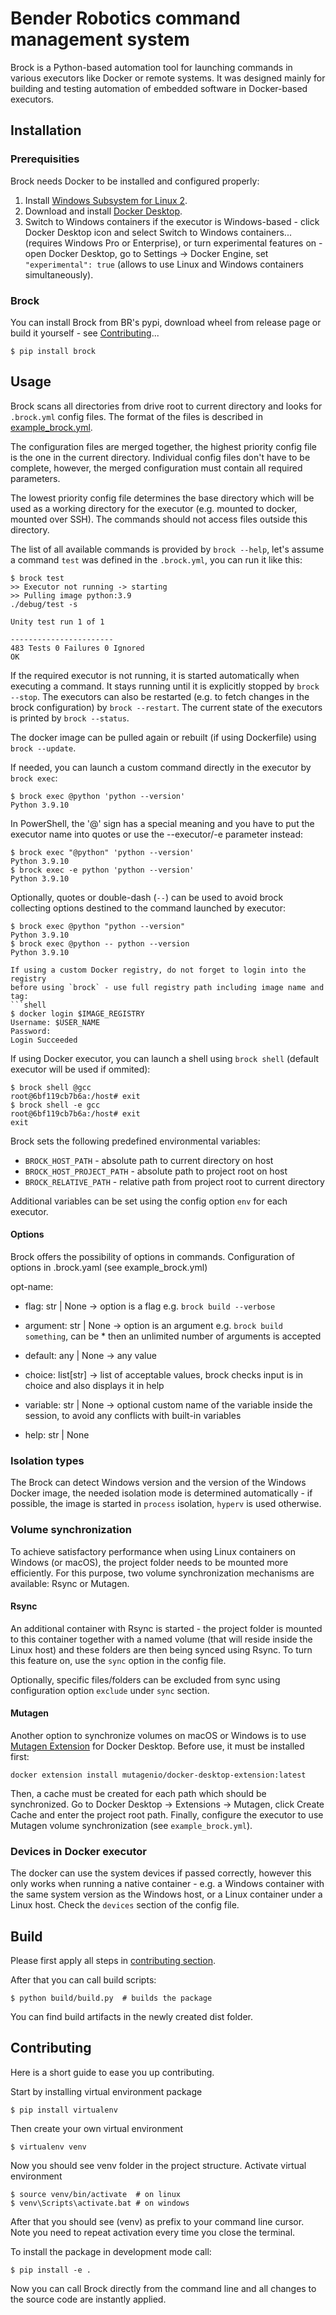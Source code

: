 # Bender Robotics command management system
Brock is a Python-based automation tool for launching commands in various
executors like Docker or remote systems. It was designed mainly for building
and testing automation of embedded software in Docker-based executors.


## Installation

### Prerequisities
Brock needs Docker to be installed and configured properly:
1. Install [Windows Subsystem for Linux 2](https://docs.microsoft.com/cs-cz/windows/wsl/install-win10).
2. Download and install [Docker Desktop](https://www.docker.com/products/docker-desktop).
3. Switch to Windows containers if the executor is Windows-based - click Docker
   Desktop icon and select Switch to Windows containers... (requires Windows Pro
   or Enterprise), or turn experimental features on - open Docker Desktop, go to
   Settings -> Docker Engine, set `"experimental": true` (allows to use Linux
   and Windows containers simultaneously).

### Brock
You can install Brock from BR's pypi, download wheel from release page or
build it yourself - see [Contributing](#Contributing)...
```shell
$ pip install brock
```

## Usage
Brock scans all directories from drive root to current directory and looks
for `.brock.yml` config files. The format of the files is described in
[example_brock.yml](example_brock.yml).

The configuration files are merged together, the highest priority config file
is the one in the current directory. Individual config files don't have to be
complete, however, the merged configuration must contain all required
parameters.

The lowest priority config file determines the base directory which will be
used as a working directory for the executor (e.g. mounted to docker, mounted
over SSH). The commands should not access files outside this directory.

The list of all available commands is provided by `brock --help`, let's assume
a command `test` was defined in the `.brock.yml`, you can run it like this:
```shell
$ brock test
>> Executor not running -> starting
>> Pulling image python:3.9
./debug/test -s

Unity test run 1 of 1

-----------------------
483 Tests 0 Failures 0 Ignored
OK
```

If the required executor is not running, it is started automatically when
executing a command. It stays running until it is explicitly stopped by
`brock --stop`. The executors can also be restarted (e.g. to fetch changes in
the brock configuration) by `brock --restart`. The current state of the
executors is printed by `brock --status`.

The docker image can be pulled again or rebuilt (if using Dockerfile) using
`brock --update`.

If needed, you can launch a custom command directly in the executor by
`brock exec`:
```shell
$ brock exec @python 'python --version'
Python 3.9.10
```

In PowerShell, the '@' sign has a special meaning and you have to put the
executor name into quotes or use the --executor/-e parameter instead:
```shell
$ brock exec "@python" 'python --version'
Python 3.9.10
$ brock exec -e python 'python --version'
Python 3.9.10
```

Optionally, quotes or double-dash (`--`) can be used to avoid brock collecting
options destined to the command launched by executor:
```shell
$ brock exec @python "python --version"
Python 3.9.10
$ brock exec @python -- python --version
Python 3.9.10

If using a custom Docker registry, do not forget to login into the registry
before using `brock` - use full registry path including image name and tag:
```shell
$ docker login $IMAGE_REGISTRY
Username: $USER_NAME
Password:
Login Succeeded
```

If using Docker executor, you can launch a shell using `brock shell` (default
executor will be used if ommited):
```shell
$ brock shell @gcc
root@6bf119cb7b6a:/host# exit
$ brock shell -e gcc
root@6bf119cb7b6a:/host# exit
exit
```

Brock sets the following predefined environmental variables:
- `BROCK_HOST_PATH` - absolute path to current directory on host
- `BROCK_HOST_PROJECT_PATH` - absolute path to project root on host
- `BROCK_RELATIVE_PATH` - relative path from project root to current directory

Additional variables can be set using the config option `env` for each executor.

#### Options
Brock offers the possibility of options in commands.
Configuration of options in .brock.yaml (see example_brock.yml)

opt-name:
- flag: str | None -> option is a flag e.g. `brock build --verbose`

- argument: str | None  -> option is an argument e.g. `brock build something`,
can be * then an unlimited number of arguments is accepted

- default: any | None -> any value

- choice: list[str] -> list of acceptable values, brock checks input is in choice and also displays it in help

- variable: str | None -> optional custom name of the variable inside the session, to avoid any conflicts with built-in variables

- help: str | None


### Isolation types
The Brock can detect Windows version and the version of the Windows Docker
image, the needed isolation mode is determined automatically - if possible,
the image is started in `process` isolation, `hyperv` is used otherwise.

### Volume synchronization
To achieve satisfactory performance when using Linux containers on Windows
(or macOS), the project folder needs to be mounted more efficiently. For this
purpose, two volume synchronization mechanisms are available: Rsync or Mutagen.

#### Rsync
An additional container with Rsync is started - the project folder is mounted to
this container together with a named volume (that will reside inside the Linux
host) and these folders are then being synced using Rsync. To turn this feature
on, use the `sync` option in the config file.

Optionally, specific files/folders can be excluded from sync using
configuration option `exclude` under `sync` section.

#### Mutagen
Another option to synchronize volumes on macOS or Windows is to use
[Mutagen Extension](https://mutagen.io/documentation/docker-desktop-extension)
for Docker Desktop. Before use, it must be installed first:
```shell
docker extension install mutagenio/docker-desktop-extension:latest
```
Then, a cache must be created for each path which should be synchronized. Go to
Docker Desktop -> Extensions -> Mutagen, click Create Cache and enter the
project root path. Finally, configure the executor to use Mutagen
volume synchronization (see `example_brock.yml`).

### Devices in Docker executor
The docker can use the system devices if passed correctly, however this only
works when running a native container - e.g. a Windows container with the same
system version as the Windows host, or a Linux container under a Linux host.
Check the `devices` section of the config file.


## Build
Please first apply all steps in [contributing section](#Contributing).

After that you can call build scripts:
```shell
$ python build/build.py  # builds the package
```
You can find build artifacts in the newly created dist folder.

## Contributing
Here is a short guide to ease you up contributing.

Start by installing virtual environment package
```shell
$ pip install virtualenv
```
Then create your own virtual environment
```shell
$ virtualenv venv
```
Now you should see venv folder in the project structure.
Activate virtual environment
```shell
$ source venv/bin/activate  # on linux
$ venv\Scripts\activate.bat # on windows
```
After that you should see (venv) as prefix to your command line cursor.
Note you need to repeat activation every time you close the terminal.

To install the package in development mode call:
```shell
$ pip install -e .
```
Now you can call Brock directly from the command line and all changes to the
source code are instantly applied.
